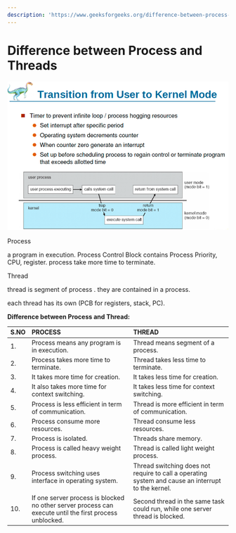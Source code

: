 ```yaml
---
description: 'https://www.geeksforgeeks.org/difference-between-process-and-thread/'
---
```


# Difference between Process and Threads

![](../../.gitbook/assets/image%20%28141%29.png)

Process 

a program in execution. Process Control Block contains Process Priority, CPU, register. process take more time to terminate.

Thread

thread is segment of process . they are contained in a process.

each thread has its own \(PCB for registers, stack, PC\).





**Difference between Process and Thread:**

| S.NO | PROCESS | THREAD |
| :--- | :--- | :--- |
| 1. | Process means any program is in execution. | Thread means segment of a process. |
| 2. | Process takes more time to terminate. | Thread takes less time to terminate. |
| 3. | It takes more time for creation. | It takes less time for creation. |
| 4. | It also takes more time for context switching. | It takes less time for context switching. |
| 5. | Process is less efficient in term of communication. | Thread is more efficient in term of communication. |
| 6. | Process consume more resources. | Thread consume less resources. |
| 7. | Process is isolated. | Threads share memory. |
| 8. | Process is called heavy weight process. | Thread is called light weight process. |
| 9. | Process switching uses interface in operating system. | Thread switching does not require to call a operating system and cause an interrupt to the kernel. |
| 10. | If one server process is blocked no other server process can execute until the first process unblocked. | Second thread in the same task could run, while one server thread is blocked. |

